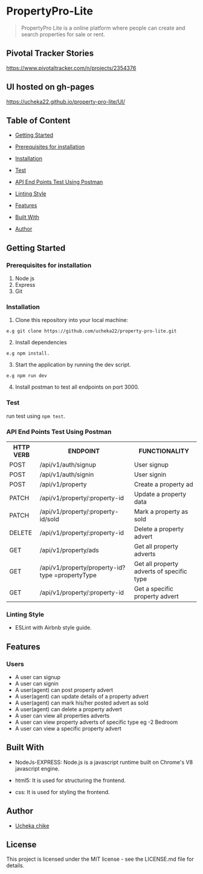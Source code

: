 # PropertyPro-Lite
>PropertyPro Lite is a online platform where people can create and search properties for sale or rent.

## Pivotal Tracker Stories
https://www.pivotaltracker.com/n/projects/2354376

## UI hosted on gh-pages
https://ucheka22.github.io/property-pro-lite/UI/

## Table of Content
 * [Getting Started](#getting-started)

* [Prerequisites for installation](#prerequisites-for-installation)
 
 * [Installation](#installation)

 * [Test](#test)
 
 * [API End Points Test Using Postman](#api-end-points-test-using-postman)

 * [Linting Style](#linting-style)
 
 * [Features](#features)
 
 * [Built With](#built-with)
 
 * [Author](#author)


## Getting Started

### Prerequisites for installation
1. Node js
2. Express
3. Git

### Installation
1. Clone this repository into your local machine:
```
e.g git clone https://github.com/ucheka22/property-pro-lite.git
```
2. Install dependencies 
```
e.g npm install.
```
3. Start the application by running the dev script.

```
e.g npm run dev
```

4. Install postman to test all endpoints on port 3000.

### Test
run test using ```npm test```.

### API End Points Test Using Postman

<table>
<tr><th>HTTP VERB</th><th>ENDPOINT</th><th>FUNCTIONALITY</th></tr>

<tr><td>POST</td> <td>/api/v1/auth/signup</td>  <td>User signup</td></tr>

<tr><td>POST</td> <td>/api/v1/auth/signin</td>  <td>User signin</td></tr>

<tr><td>POST</td> <td>/api/v1/property</td>  <td>Create a property ad</td></tr>

<tr><td>PATCH</td> <td>/api/v1/property/:property-id</td>  <td>Update a property data</td></tr>

<tr><td>PATCH</td> <td>/api/v1/property/:property-id/sold</td>  <td>Mark a property as sold</td></tr>

<tr><td>DELETE</td> <td>/api/v1/property/:property-id</td>  <td>Delete a property advert</td></tr>

<tr><td>GET</td> <td>/api/v1/property/ads</td>  <td>Get all property adverts</td></tr>

<tr><td>GET</td> <td>/api/v1/property/property-id?type =propertyType</td>  <td>Get all property adverts of specific type</td></tr>

<tr><td>GET</td> <td>/api/v1/property/:property-id</td>  <td>Get a specific property advert</td></tr> 
</table>

### Linting Style
* ESLint with Airbnb style guide. 

## Features

 ### Users
 * A user can signup
 * A user can signin
 * A user(agent) can post property advert
 * A user(agent) can update details of a property advert
 * A user(agent) can mark his/her posted advert as sold
 * A user(agent) can delete a property advert
 * A user can view all properties adverts
 * A user can view property adverts of specific type eg -2 Bedroom
 * A user can view a specific property advert 
 
## Built With
* NodeJs-EXPRESS: Node.js is a javascript runtime built on Chrome's V8 javascript engine.

* html5: It is used for structuring the frontend.

* css: It is used for styling the frontend.

## Author
*  [Ucheka chike](https://twitter.com/ucheka_wilson)

## License
This project is licensed under the MIT license - see the LICENSE.md file for details.
